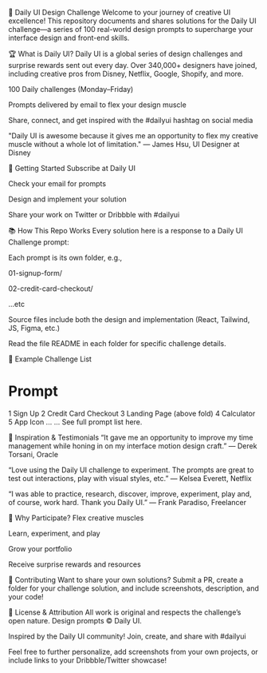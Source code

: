 🎨 Daily UI Design Challenge
Welcome to your journey of creative UI excellence!
This repository documents and shares solutions for the Daily UI challenge—a series of 100 real-world design prompts to supercharge your interface design and front-end skills.

🏆 What is Daily UI?
Daily UI is a global series of design challenges and surprise rewards sent out every day.
Over 340,000+ designers have joined, including creative pros from Disney, Netflix, Google, Shopify, and more.

100 Daily challenges (Monday–Friday)

Prompts delivered by email to flex your design muscle

Share, connect, and get inspired with the #dailyui hashtag on social media

"Daily UI is awesome because it gives me an opportunity to flex my creative muscle without a whole lot of limitation."
— James Hsu, UI Designer at Disney

🚀 Getting Started
Subscribe at Daily UI

Check your email for prompts

Design and implement your solution

Share your work on Twitter or Dribbble with #dailyui

📚 How This Repo Works
Every solution here is a response to a Daily UI Challenge prompt:

Each prompt is its own folder, e.g.,

01-signup-form/

02-credit-card-checkout/

...etc

Source files include both the design and implementation (React, Tailwind, JS, Figma, etc.)

Read the file README in each folder for specific challenge details.

🚦 Example Challenge List
#	Prompt
1	Sign Up
2	Credit Card Checkout
3	Landing Page (above fold)
4	Calculator
5	App Icon
...	...
See full prompt list here.

💬 Inspiration & Testimonials
“It gave me an opportunity to improve my time management while honing in on my interface motion design craft.”
— Derek Torsani, Oracle

“Love using the Daily UI challenge to experiment. The prompts are great to test out interactions, play with visual styles, etc.”
— Kelsea Everett, Netflix

“I was able to practice, research, discover, improve, experiment, play and, of course, work hard. Thank you Daily UI.”
— Frank Paradiso, Freelancer

👑 Why Participate?
Flex creative muscles

Learn, experiment, and play

Grow your portfolio

Receive surprise rewards and resources

🤝 Contributing
Want to share your own solutions?
Submit a PR, create a folder for your challenge solution, and include screenshots, description, and your code!

📝 License & Attribution
All work is original and respects the challenge’s open nature.
Design prompts © Daily UI.

Inspired by the Daily UI community!
Join, create, and share with #dailyui

Feel free to further personalize, add screenshots from your own projects, or include links to your Dribbble/Twitter showcase!
